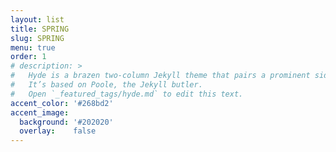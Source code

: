 ```yaml
---
layout: list
title: SPRING
slug: SPRING
menu: true
order: 1
# description: >
#   Hyde is a brazen two-column Jekyll theme that pairs a prominent sidebar with uncomplicated content.
#   It’s based on Poole, the Jekyll butler.
#   Open `_featured_tags/hyde.md` to edit this text.
accent_color: '#268bd2'
accent_image:
  background: '#202020'
  overlay:    false
---
```

